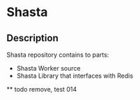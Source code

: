# Shasta

## Description
Shasta repository contains to parts:
- Shasta Worker source
- Shasta Library that interfaces with Redis

** todo remove, test 014
